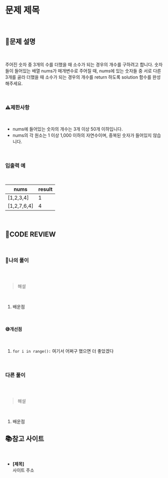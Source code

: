 # 문제 제목

<br/>

## **📝문제 설명**

<br/>

주어진 숫자 중 3개의 수를 더했을 때 소수가 되는 경우의 개수를 구하려고 합니다. 숫자들이 들어있는 배열 nums가 매개변수로 주어질 때, nums에 있는 숫자들 중 서로 다른 3개를 골라 더했을 때 소수가 되는 경우의 개수를 return 하도록 solution 함수를 완성해주세요.

<br/>

### **⚠제한사항**

<br/>

- nums에 들어있는 숫자의 개수는 3개 이상 50개 이하입니다.
- nums의 각 원소는 1 이상 1,000 이하의 자연수이며, 중복된 숫자가 들어있지 않습니다.

<br/>

### **입출력 예**

<br/>

nums |	result
-----|--------
[1,2,3,4] |	1
[1,2,7,6,4] |	4

<br/>

## **🧐CODE REVIEW**

<br/>

### **🧾나의 풀이**

<br/>

```python
```

> 해설

<br/>

1. 배운점

<br/>

#### **😅개선점**

<br/>

1. `for i in range():` 여기서 어쩌구 했으면 더 좋았겠다

<br/>

### **다른 풀이**

<br/>

```python
```

>해설

<br/>

1. 배운점


## 📚참고 사이트

<br/>

- **[제목]**<br/>
사이트 주소